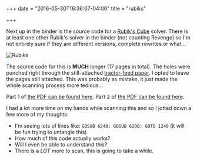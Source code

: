 +++
date = "2016-05-30T16:36:07-04:00"
title = "rubiks"

+++

Next up in the binder is the source code for a [Rubik's Cube](https://en.wikipedia.org/wiki/Rubik%27s_Cube) solver.  There is at least one other Rubik's solver in the binder (not counting Revenge) so I'm not entirely sure if they are different versions, complete rewrites or what...

![Rubiks](/poppop//images/rubiks/rubiks.jpg)

The source code for this is **MUCH** longer (17 pages in total).  The holes were punched right through the still-attached [tractor-feed paper](https://en.wikipedia.org/wiki/Continuous_stationery).  I opted to leave the pages still attached.  This was probably as mistake, it just made the whole scanning process more tedious...

Part 1 of [the PDF can be found here](https://github.com/mschoch/poppop/blob/master/pdfs/rubiks/rubiks1.pdf).
Part 2 of [the PDF can be found here](https://github.com/mschoch/poppop/blob/master/pdfs/rubiks/rubiks2.pdf).

I had a lot more time on my hands while scanning this and so I jotted down a few more of my thoughts:

- I'm seeing lots of lines like: ```GOSUB 6240: GOSUB 6290: GOTO 1249``` (it will be fun trying to untangle this)
- How much of this code actually works?
- Will I even be able to understand this?
- There is a *LOT* more to scan, this is going to take a while.
